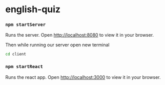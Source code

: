 # english-quiz

### `npm startServer`

Runs the server.
Open [http://localhost:8080](http://localhost:8080) to view it in your browser.

Then while running our server open new terminal

```sh
cd client
```

### `npm startReact`

Runs the react app.
Open [http://localhost:3000](http://localhost:3000) to view it in your browser.

